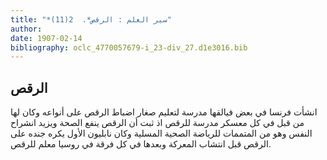 ```yaml
---
title: "*سير العلم : الرقص*.  2(11)"
author: 
date: 1907-02-14
bibliography: oclc_4770057679-i_23-div_27.d1e3016.bib
---
```




##  الرقص 


 انشأت فرنسا في بعض فيالقها مدرسة لتعليم صغار اضباط الرقص على أنواعه وكان لها من قبل في كل معسكر مدرسة للرقص اذ ثبت أن الرقص ينفع الصحة ويزيد انشراح النفس وهو من المتممات للرياضة الصحية المسلية وكان نابليون الأول يكره جنده على الرقص قبل انتشاب المعركة وبعدها في كل فرقة في روسيا معلم للرقص. 
